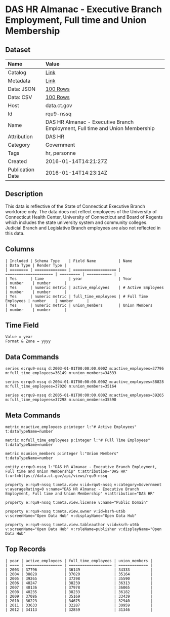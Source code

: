 # DAS HR Almanac - Executive Branch Employment, Full time and Union Membership

## Dataset

| Name | Value |
| :--- | :---- |
| Catalog | [Link](https://catalog.data.gov/dataset/das-hr-almanac-executive-branch-employment-full-time-and-union-membership) |
| Metadata | [Link](https://data.ct.gov/api/views/rqu9-nssq) |
| Data: JSON | [100 Rows](https://data.ct.gov/api/views/rqu9-nssq/rows.json?max_rows=100) |
| Data: CSV | [100 Rows](https://data.ct.gov/api/views/rqu9-nssq/rows.csv?max_rows=100) |
| Host | data.ct.gov |
| Id | rqu9-nssq |
| Name | DAS HR Almanac - Executive Branch Employment, Full time and Union Membership |
| Attribution | DAS HR |
| Category | Government |
| Tags | hr, personne |
| Created | 2016-01-14T14:21:27Z |
| Publication Date | 2016-01-14T14:23:14Z |

## Description

This data is reflective of the State of Connecticut Executive Branch workforce only.  The data does not reflect employees of the University of Connecticut Health Center, University of Connecticut and Board of Regents which includes the state university system and community colleges.  Judicial Branch and Legislative Branch employees are also not reflected in this data.

## Columns

```ls
| Included | Schema Type    | Field Name          | Name                  | Data Type | Render Type |
| ======== | ============== | =================== | ===================== | ========= | =========== |
| Yes      | time           | year                | Year                  | number    | number      |
| Yes      | numeric metric | active_employees    | # Active Employees    | number    | number      |
| Yes      | numeric metric | full_time_employees | # Full Time Employees | number    | number      |
| Yes      | numeric metric | union_members       | Union Members         | number    | number      |
```

## Time Field

```ls
Value = year
Format & Zone = yyyy
```

## Data Commands

```ls
series e:rqu9-nssq d:2003-01-01T00:00:00.000Z m:active_employees=37796 m:full_time_employees=36149 m:union_members=34333

series e:rqu9-nssq d:2004-01-01T00:00:00.000Z m:active_employees=38828 m:full_time_employees=37020 m:union_members=35164

series e:rqu9-nssq d:2005-01-01T00:00:00.000Z m:active_employees=39265 m:full_time_employees=37298 m:union_members=35590
```

## Meta Commands

```ls
metric m:active_employees p:integer l:"# Active Employees" t:dataTypeName=number

metric m:full_time_employees p:integer l:"# Full Time Employees" t:dataTypeName=number

metric m:union_members p:integer l:"Union Members" t:dataTypeName=number

entity e:rqu9-nssq l:"DAS HR Almanac - Executive Branch Employment, Full time and Union Membership" t:attribution="DAS HR" t:url=https://data.ct.gov/api/views/rqu9-nssq

property e:rqu9-nssq t:meta.view v:id=rqu9-nssq v:category=Government v:averageRating=0 v:name="DAS HR Almanac - Executive Branch Employment, Full time and Union Membership" v:attribution="DAS HR"

property e:rqu9-nssq t:meta.view.license v:name="Public Domain"

property e:rqu9-nssq t:meta.view.owner v:id=ksrh-ut6b v:screenName="Open Data Hub" v:displayName="Open Data Hub"

property e:rqu9-nssq t:meta.view.tableauthor v:id=ksrh-ut6b v:screenName="Open Data Hub" v:roleName=publisher v:displayName="Open Data Hub"
```

## Top Records

```ls
| year | active_employees | full_time_employees | union_members | 
| ==== | ================ | =================== | ============= | 
| 2003 | 37796            | 36149               | 34333         | 
| 2004 | 38828            | 37020               | 35164         | 
| 2005 | 39265            | 37298               | 35590         | 
| 2006 | 40247            | 38239               | 36313         | 
| 2007 | 40136            | 37978               | 36065         | 
| 2008 | 40235            | 38233               | 36182         | 
| 2009 | 37086            | 35169               | 33439         | 
| 2010 | 36223            | 34675               | 32940         | 
| 2011 | 33633            | 32287               | 30959         | 
| 2012 | 34113            | 32859               | 31346         | 
```